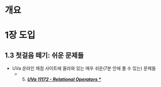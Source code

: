 # 개요

# 1장 도입

## 1.3 첫걸음 떼기: 쉬운 문제들

* UVa 온라인 채점 사이트에 올라와 있는 매우 쉬운(7분 안에 풀 수 있는) 문제들
  * 5. [___<u>UVa 11172 - Relational Operators *</u>___](uva11172.md)


